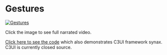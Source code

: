 # Gestures

[![Gestures](/Media/PanGestures.gif)](https://a.cl.ly/7KuqojOg)

Click the image to see full narrated video.

[Click here to see the code](https://github.com/davidbjames/Gestures/blob/master/Gestures/Views/PanExample.swift) which also demonstrates C3UI framework synax. C3UI is currently closed source.
